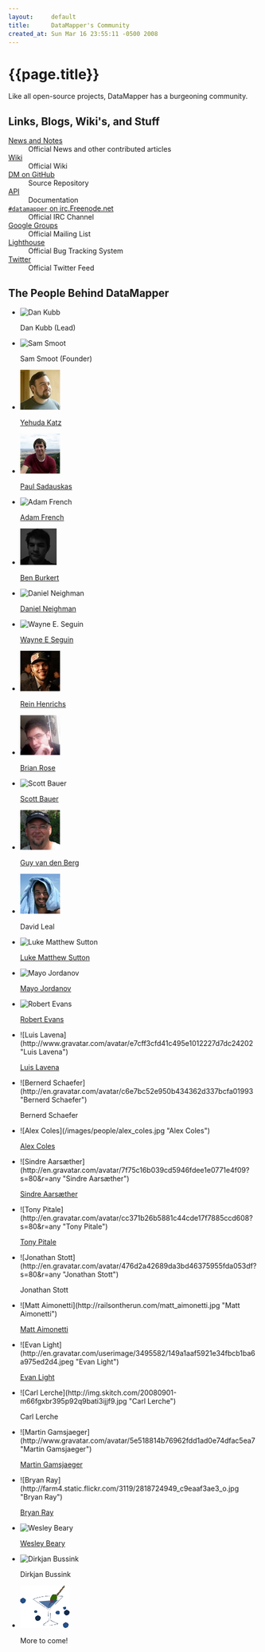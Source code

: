```yaml
---
layout:     default
title:      DataMapper's Community
created_at: Sun Mar 16 23:55:11 -0500 2008
---
```


{{page.title}}
==============

Like all open-source projects, DataMapper has a burgeoning community.

Links, Blogs, Wiki's, and Stuff
-------------------------------

<dl>
  <dt><a href="/news.html">News and Notes</a></dt>
  <dd>Official News and other contributed articles</dd>

  <dt><a href="http://wiki.github.com/datamapper/dm-core">Wiki</a></dt>
  <dd>Official Wiki</dd>

  <dt><a href="http://github.com/datamapper/">DM on GitHub</a></dt>
  <dd>Source Repository</dd>

  <dt><a href="http://rdoc.info/projects/datamapper/dm-core">API</a></dt>
  <dd>Documentation</dd>

  <dt><a href="irc://irc.freenode.net/#datamapper"><code>#datamapper</code> on irc.Freenode.net</a></dt>
  <dd>Official IRC Channel</dd>

  <dt><a href="http://groups.google.com/group/datamapper">Google Groups</a></dt>
  <dd>Official Mailing List</dd>

  <dt><a href="http://datamapper.lighthouseapp.com/projects/20609-datamapper/">Lighthouse</a></dt>
  <dd>Official Bug Tracking System</dd>

  <dt><a href="http://www.twitter.com/datamapper">Twitter</a></dt>
  <dd>Official Twitter Feed</dd>
</dl>

The People Behind DataMapper
----------------------------

<ul id="yearbook">
  <li>
    <img src="http://www.gravatar.com/avatar/ea627ef000ec92c6cdd5a4c14075e740" title="Dan Kubb" alt="Dan Kubb" />
    <p>Dan Kubb (Lead)</p>
  </li>
  <li>
    <img src="http://www.gravatar.com/avatar/41c597a48c80e37ba68d1adc7095ea0e?s=80" title="Sam Smoot" alt="Sam Smoot" />
    <p>Sam Smoot (Founder)</p>
  </li>
  <li>
    <img src="/images/people/yehuda.jpg" title="Yehuda Katz" alt="Yehuda Katz" />
    <p><a href="http://www.yehudakatz.com/">Yehuda Katz</a></p>
  </li>
  <li>
    <img src="/images/people/rando.jpg" title="Paul Sadauskas" alt="Paul Sadauskas" />
    <p><a href="http://www.theamazingrando.com/">Paul Sadauskas</a></p>
  </li>
  <li>
    <img src="http://en.gravatar.com/avatar/089d4a0c54ac9eee0950444826ed20f0?s=80&r=any" title="Adam French" alt="Adam French" />
    <p><a href="http://adam.speaksoutofturn.com/">Adam French</a></p>
  </li>
  <li>
    <img src="/images/people/ben_burket.png" title="Ben Burket" alt="Ben Burkert" />
    <p><a href="http://benburkert.com/">Ben Burkert</a></p>
  </li>
  <li>
    <img src="http://www.gravatar.com/avatar.php?gravatar_id=9d1f5d2d9de70bd9a934f557dc95a406" title="Daniel Neighman" alt="Daniel Neighman" />
    <p><a href="http://hassox.blogspot.com/">Daniel Neighman</a></p>
  </li>
  <li>
    <img src="http://en.gravatar.com/avatar/b9b5ff40232c1dfd61238c2a90467f84?s=80&r=any" title="Wayne E. Seguin" alt="Wayne E. Seguin"/>
    <p><a href="http://wayneseguin.us/">Wayne E Seguin</a></p>
  </li>
  <li>
    <img src="/images/people/reinh.jpg" title="Rein Henrichs" alt="Rein Henrichs"/>
    <p><a href="http://reinh.com/">Rein Henrichs</a></p>
  </li>
  <li>
    <img src="/images/people/heimidal.jpg" title="Brian Rose" alt="Brian Rose"/>
    <p><a href="http://heimidal.net/">Brian Rose</a></p>
  </li>
  <li>
    <img src="http://en.gravatar.com/avatar/ee5c1f36549c4ddca2189f9c4cf36f2c?s=80" title="Scott Bauer" alt="Scott Bauer" />
    <p><a href="http://railsaddict.com/">Scott Bauer</a></p>
  </li>
  <li>
    <img src="/images/people/guy_v.png" title="Guy van den Berg" alt="Guy van den Berg"/>
    <p><a href="http://www.guyvdb.info">Guy van den Berg</a></p>
  </li>
  <li>
    <img src="/images/people/ior3k.jpg" title="David Leal" alt="David Leal"/>
    <p>David Leal</p>
  </li>
  <li>
    <img src="https://secure.gravatar.com/avatar/37872f2e08a213f07e49cf5eabfedc61?s=80" title="Luke Matthew Sutton" />
    <p><a href="http://www.mr-eel.com/">Luke Matthew Sutton</a></p>
  </li>
  <li>
    <img src="http://en.gravatar.com/avatar/8e3cc061dec070b2f4d1c78c13ade6ec?s=80&r=any" title="Mayo Jordanov" />
    <p><a href="http://oyam.ca/">Mayo Jordanov</a></p>
  </li>
  <li>
    <img src="http://en.gravatar.com/avatar/949106533af33ece50adda643c34bc08?s=80" title="Robert Evans" />
    <p><a href="http://robertrevans.com/">Robert Evans</a></p>
  </li>
  <li markdown="true">
    ![Luis Lavena](http://www.gravatar.com/avatar/e7cff3cfd41c495e1012227d7dc24202 "Luis Lavena")
    <p><a href="http://blog.mmediasys.com/">Luis Lavena</a></p>
  </li>
  <li markdown="true">
    ![Bernerd Schaefer](http://en.gravatar.com/avatar/c6e7bc52e950b434362d337bcfa01993 "Bernerd Schaefer")
    <p>Bernerd Schaefer</p>
  </li>
  <li markdown="true">
    ![Alex Coles](/images/people/alex_coles.jpg "Alex Coles")
    <p><a href="http://alexcolesportfolio.com/">Alex Coles</a></p>
  </li>
  <li markdown="true">
    ![Sindre Aarsæther](http://en.gravatar.com/avatar/7f75c16b039cd5946fdee1e0771e4f09?s=80&r=any "Sindre Aarsæther")
    <p><a href="http://blog.somebee.com/">Sindre Aarsæther</a></p>
  </li>
  <li markdown="true">
    ![Tony Pitale](http://en.gravatar.com/avatar/cc371b26b5881c44cde17f7885ccd608?s=80&r=any "Tony Pitale")
    <p><a href="http://t.pitale.com/">Tony Pitale</a></p>
  </li>
  <li markdown="true">
    ![Jonathan Stott](http://en.gravatar.com/avatar/476d2a42689da3bd46375955fda053df?s=80&r=any "Jonathan Stott")
    <p>Jonathan Stott</p>
  </li>
  <li markdown="true">
    ![Matt Aimonetti](http://railsontherun.com/matt_aimonetti.jpg "Matt Aimonetti")
    <p><a href="http://www.merbist.com/">Matt Aimonetti</a></p>
  </li>
  <li markdown="true">
    ![Evan Light](http://en.gravatar.com/userimage/3495582/149a1aaf5921e34fbcb1ba6a975ed2d4.jpeg "Evan Light")
    <p><a href="http://evan.tiggerpalace.com/">Evan Light</a></p>
  </li>
  <li markdown="true">
    ![Carl Lerche](http://img.skitch.com/20080901-m66fgxbr395p92q9bati3ijjf9.jpg "Carl Lerche")
    <p>Carl Lerche</p>
  </li>
  <li markdown="true">
    ![Martin Gamsjaeger](http://www.gravatar.com/avatar/5e518814b76962fdd1ad0e74dfac5ea7 "Martin Gamsjaeger")
    <p><a href="http://sick.snusnu.info/">Martin Gamsjaeger</a></p>
  </li>
  <li markdown="true">
    ![Bryan Ray](http://farm4.static.flickr.com/3119/2818724949_c9eaaf3ae3_o.jpg "Bryan Ray")
    <p><a href="http://bryanray.net/">Bryan Ray</a></p>
  </li>
  <li>
    <img src="http://en.gravatar.com/userimage/3961329/ab869cf398cb79a0310627c8f6a76e0d.jpg" title="Wesley Beary" alt="Wesley Beary" />
    <p><a href="http://monki.geemus.com/">Wesley Beary</a></p>
  </li>
  <li>
    <img src="http://s3.amazonaws.com/twitter_production/profile_images/27610142/dirkjan_icon_bigger.jpg" title="Dirkjan Bussink" alt="Dirkjan Bussink" />
    <p>Dirkjan Bussink</p>
  </li>

  <li>
    <img src="/images/martini.gif" title="you" alt="you could be here" />
    <p>More to come!</p>
  </li>
</ul>
